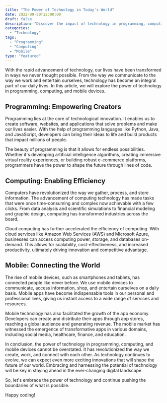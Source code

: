 ```yaml
---
title: "The Power of Technology in Today's World"
date: 2022-09-30T12:00:00
draft: false
description: "Discover the impact of technology in programming, computing, and mobile devices."
categories:
  - "Technology"
tags:
  - "Programming"
  - "Computing"
  - "Mobile"
type: "featured"
---
```


With the rapid advancement of technology, our lives have been transformed in ways we never thought possible. From the way we communicate to the way we work and entertain ourselves, technology has become an integral part of our daily lives. In this article, we will explore the power of technology in programming, computing, and mobile devices.

## Programming: Empowering Creators

Programming lies at the core of technological innovation. It enables us to create software, websites, and applications that solve problems and make our lives easier. With the help of programming languages like Python, Java, and JavaScript, developers can bring their ideas to life and build products that impact millions of people.

The beauty of programming is that it allows for endless possibilities. Whether it's developing artificial intelligence algorithms, creating immersive virtual reality experiences, or building robust e-commerce platforms, programmers have the power to shape the future through lines of code.

## Computing: Enabling Efficiency

Computers have revolutionized the way we gather, process, and store information. The advancement of computing technology has made tasks that were once time-consuming and complex now achievable with a few clicks. From data analysis and scientific simulations to financial modeling and graphic design, computing has transformed industries across the board.

Cloud computing has further accelerated the efficiency of computing. With cloud services like Amazon Web Services (AWS) and Microsoft Azure, businesses can access computing power, storage, and databases on-demand. This allows for scalability, cost-effectiveness, and increased productivity, ultimately driving innovation and competitive advantage.

## Mobile: Connecting the World

The rise of mobile devices, such as smartphones and tablets, has connected people like never before. We use mobile devices to communicate, access information, shop, and entertain ourselves on a daily basis. Mobile apps have become indispensable tools in our personal and professional lives, giving us instant access to a wide range of services and resources.

Mobile technology has also facilitated the growth of the app economy. Developers can create and distribute their apps through app stores, reaching a global audience and generating revenue. The mobile market has witnessed the emergence of transformative apps in various domains, including social media, healthcare, finance, and education.

In conclusion, the power of technology in programming, computing, and mobile devices cannot be overstated. It has revolutionized the way we create, work, and connect with each other. As technology continues to evolve, we can expect even more exciting innovations that will shape the future of our world. Embracing and harnessing the potential of technology will be key in staying ahead in the ever-changing digital landscape.

So, let's embrace the power of technology and continue pushing the boundaries of what is possible.

Happy coding!
